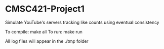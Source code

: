 # CMSC421-Project1
Simulate YouTube's servers tracking like counts using eventual consistency

To compile: make all
To run: make run

All log files will appear in the ./tmp folder
